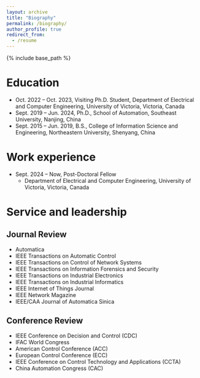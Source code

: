 ```yaml
---
layout: archive
title: "Biography"
permalink: /biography/
author_profile: true
redirect_from:
  - /resume
---
```


{% include base_path %}


Education
======
* Oct. 2022 – Oct. 2023, Visiting Ph.D. Student, Department of Electrical and Computer Engineering, University of Victoria, Victoria, Canada
* Sept. 2019 – Jun. 2024, Ph.D., School of Automation, Southeast University, Nanjing, China
* Sept. 2015 – Jun. 2019, B.S., College of Information Science and Engineering, Northeastern University, Shenyang, China


Work experience
======
* Sept. 2024 – Now, Post-Doctoral Fellow
  * Department of Electrical and Computer Engineering, University of Victoria, Victoria, Canada
  

Service and leadership
======
Journal Review
------
* Automatica
* IEEE Transactions on Automatic Control
* IEEE Transactions on Control of Network Systems
* IEEE Transactions on Information Forensics and Security
* IEEE Transactions on Industrial Electronics
* IEEE Transactions on Industrial Informatics
* IEEE Internet of Things Journal
* IEEE Network Magazine
* IEEE/CAA Journal of Automatica Sinica

Conference Review
------
* IEEE Conference on Decision and Control (CDC)
* IFAC World Congress
* American Control Conference (ACC)
* European Control Conference (ECC)
* IEEE Conference on Control Technology and Applications (CCTA)
* China Automation Congress (CAC)

